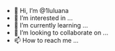 - 👋 Hi, I’m @1luluana
- 👀 I’m interested in ...
- 🌱 I’m currently learning ...
- 💞️ I’m looking to collaborate on ...
- 📫 How to reach me ...

<!---
1luluana/1luluana is a ✨ special ✨ repository because its `README.md` (this file) appears on your GitHub profile.
You can click the Preview link to take a look at your changes.
--->
